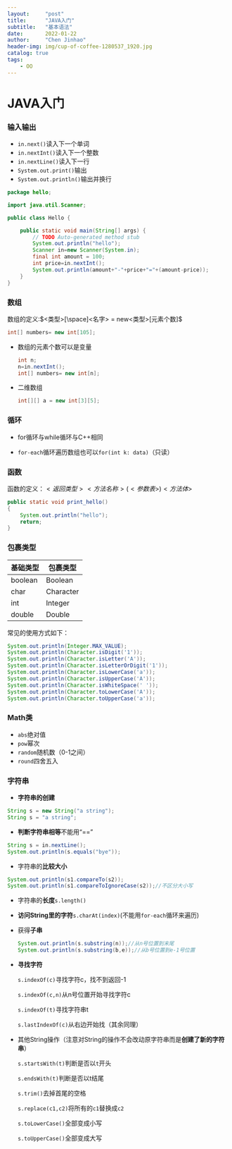 ```yaml
---
layout:     "post"
title:      "JAVA入门"
subtitle:   "基本语法"
date:       2022-01-22
author:     "Chen Jinhao"
header-img: img/cup-of-coffee-1280537_1920.jpg
catalog: true
tags:
    - OO
---
```

# JAVA入门

### 输入输出

- `in.next()`读入下一个单词
- `in.nextInt()`读入下一个整数
- `in.nextLine()`读入下一行
- `System.out.print()`输出
- `System.out.println()`输出并换行

```java
package hello;

import java.util.Scanner;

public class Hello {

	public static void main(String[] args) {
		// TODO Auto-generated method stub
		System.out.println("hello");
		Scanner in=new Scanner(System.in);
		final int amount = 100;
		int price=in.nextInt();
		System.out.println(amount+"-"+price+"="+(amount-price));
	}
}
```

### 数组

数组的定义:$<类型>[\space]<名字> = new<类型>[元素个数]$

```java
int[] numbers= new int[105];
```

- 数组的元素个数可以是变量

  ```java
  int n;
  n=in.nextInt();
  int[] numbers= new int[n];
  ```

- 二维数组

  ```java
  int[][] a = new int[3][5];
  ```

### 循环

- for循环与while循环与C++相同

- `for-each`循环遍历数组也可以`for(int k: data)`（只读）

### 函数

函数的定义：$<返回类型> <方法名称>(<参数表>) {<方法体>}$

```java
public static void print_hello()
{
	System.out.println("hello");
	return;
}
```

### 包裹类型

| 基础类型 | 包裹类型  |
| -------- | --------- |
| boolean  | Boolean   |
| char     | Character |
| int      | Integer   |
| double   | Double    |

常见的使用方式如下：

```java
System.out.println(Integer.MAX_VALUE);
System.out.println(Character.isDigit('1'));
System.out.println(Character.isLetter('A'));
System.out.println(Character.isLetterOrDigit('1'));
System.out.println(Character.isLowerCase('a'));
System.out.println(Character.isUpperCase('A'));
System.out.println(Character.isWhiteSpace(' '));
System.out.println(Character.toLowerCase('A'));
System.out.println(Character.toUpperCase('a'));
```

### Math类

- `abs`绝对值
- `pow`幂次
- `random`随机数（0-1之间）
- `round`四舍五入

### 字符串

- **字符串的创建**

```java
String s = new String("a string");
String s = "a string";
```

- **判断字符串相等**不能用“==”

```java
String s = in.nextLine();
System.out.println(s.equals("bye"));
```

- 字符串的**比较大小**

```java
System.out.println(s1.compareTo(s2));
System.out.println(s1.compareToIgnoreCase(s2));//不区分大小写
```

- 字符串的**长度**`s.length()`

- **访问String里的字符**`s.charAt(index)`(不能用`for-each`循环来遍历)

- 获得**子串**

  ```java
  System.out.println(s.substring(n));//从n号位置到末尾
  System.out.println(s.substring(b,e));//从b号位置到e-1号位置
  ```

- **寻找字符**

  `s.indexOf(c)`寻找字符c，找不到返回-1

  `s.indexOf(c,n)`从n号位置开始寻找字符c

  `s.indexOf(t)`寻找字符串t

  `s.lastIndexOf(c)`从右边开始找（其余同理）

- 其他String操作（注意对String的操作不会改动原字符串而是**创建了新的字符串**）

  `s.startsWith(t)`判断是否以`t`开头

  `s.endsWith(t)`判断是否以t结尾

  `s.trim()`去掉首尾的空格

  `s.replace(c1,c2)`将所有的`c1`替换成`c2`

  `s.toLowerCase()`全部变成小写

  `s.toUpperCase()`全部变成大写

  

